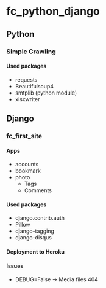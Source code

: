 # fc_python_django
## Python
### Simple Crawling
#### Used packages
- requests
- Beautifulsoup4
- smtplib (python module)
- xlsxwriter

## Django
### fc_first_site
#### Apps
- accounts
- bookmark
- photo
    - Tags
    - Comments

#### Used packages
- django.contrib.auth
- Pillow
- django-tagging
- django-disqus

#### Deployment to Heroku

#### Issues
- DEBUG=False -> Media files 404
